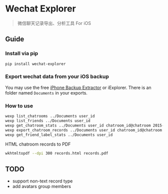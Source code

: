 # Wechat Explorer

> 微信聊天记录导出、分析工具 For iOS

## Guide

### Install via pip

``` bash
pip install wechat-explorer
```

### Export wechat data from your iOS backup

You may use the free [iPhone Backup Extractor](http://supercrazyawesome.com/) or iExplorer. There is an folder named `Documents` in your exports.

### How to use

``` bash
wexp list_chatrooms ../Documents user_id
wexp list_friends ../Documents user_id
wexp get_chatroom_stats ../Documents user_id chatroom_id@chatroom 2015-08-01 2015-09-01
wexp export_chatroom_records ../Documents user_id chatroom_id@chatroom 2015-10-01 2015-10-07 ../
wexp get_friend_label_stats ../Documents user_id
```

HTML chatroom records to PDF

``` bash
wkhtmltopdf --dpi 300 records.html records.pdf
```

## TODO

- support non-text record type
- add avatars group members
